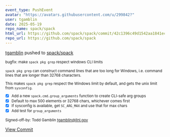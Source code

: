 ```yaml
---
event_type: PushEvent
avatar: "https://avatars.githubusercontent.com/u/299842?"
user: tgamblin
date: 2025-05-19
repo_name: spack/spack
html_url: https://github.com/spack/spack/commit/42c1396c49d1542aa1841ece9ceab2c895327b2a
repo_url: https://github.com/spack/spack
---
```


<a href='https://github.com/tgamblin' target='_blank'>tgamblin</a> pushed to <a href='https://github.com/spack/spack' target='_blank'>spack/spack</a>

<small>bugfix: make `spack pkg grep` respect windows CLI limits

`spack pkg grep` can construct command lines that are too long for Windows,
i.e. command lines that are longer than 32768 characters.

This makes `spack pkg grep` respect the Windows limit by default, and
gets the unix limit from `sysconfig`.

- [x] Add a new `spack.cmd.group_arguments` function to create CLI-safe arg groups
- [x] Default to max 500 elements or 32768 chars, whichever comes first
- [x] If sysconfig is available, get `SC_ARG_MAX` and use that for max chars
- [x] Add test for `group_arguments`

Signed-off-by: Todd Gamblin <tgamblin@llnl.gov></small>

<a href='https://github.com/spack/spack/commit/42c1396c49d1542aa1841ece9ceab2c895327b2a' target='_blank'>View Commit</a>